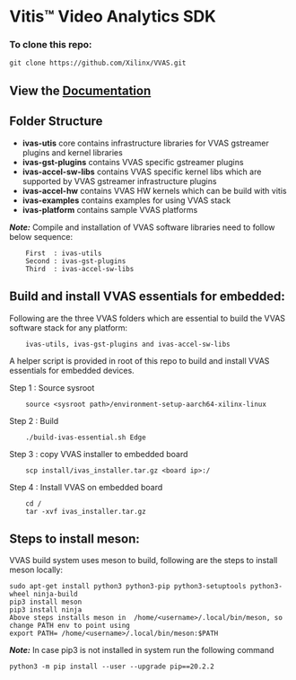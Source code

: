 # Vitis™ Video Analytics SDK

### To clone this repo:

```
git clone https://github.com/Xilinx/VVAS.git
```

## View the [Documentation](https://xilinx.github.io/VVAS//)

## Folder Structure

- **ivas-utis** core contains infrastructure libraries for VVAS gstreamer plugins and kernel libraries
- **ivas-gst-plugins** contains VVAS specific gstreamer plugins
- **ivas-accel-sw-libs** contains VVAS specific kernel libs which are supported by VVAS gstreamer infrastructure plugins
- **ivas-accel-hw** contains VVAS HW kernels which can be build with vitis
- **ivas-examples** contains examples for using VVAS stack
- **ivas-platform** contains sample VVAS platforms

***Note:*** Compile and installation of VVAS software libraries need to follow below sequence:
```
	First  : ivas-utils
	Second : ivas-gst-plugins
	Third  : ivas-accel-sw-libs
```

## Build and install VVAS essentials for embedded:
Following are the three VVAS folders which are essential to build the VVAS software stack for any platform:
```
	ivas-utils, ivas-gst-plugins and ivas-accel-sw-libs
```
A helper script is provided in root of this repo to build and install VVAS essentials for embedded devices.

Step 1 : Source sysroot
```
	source <sysroot path>/environment-setup-aarch64-xilinx-linux
```
Step 2 : Build
```
	./build-ivas-essential.sh Edge
```
Step 3 : copy VVAS installer to embedded board
```
	scp install/ivas_installer.tar.gz <board ip>:/
```
Step 4 : Install VVAS on embedded board
```
	cd /
	tar -xvf ivas_installer.tar.gz
```
## Steps to install meson:
VVAS build system uses meson to build, following are the steps to install meson locally:

```
sudo apt-get install python3 python3-pip python3-setuptools python3-wheel ninja-build
pip3 install meson 
pip3 install ninja
Above steps installs meson in  /home/<username>/.local/bin/meson, so change PATH env to point using
export PATH= /home/<username>/.local/bin/meson:$PATH
```
***Note:*** In case pip3 is not installed in system run the following command
```
python3 -m pip install --user --upgrade pip==20.2.2
```
